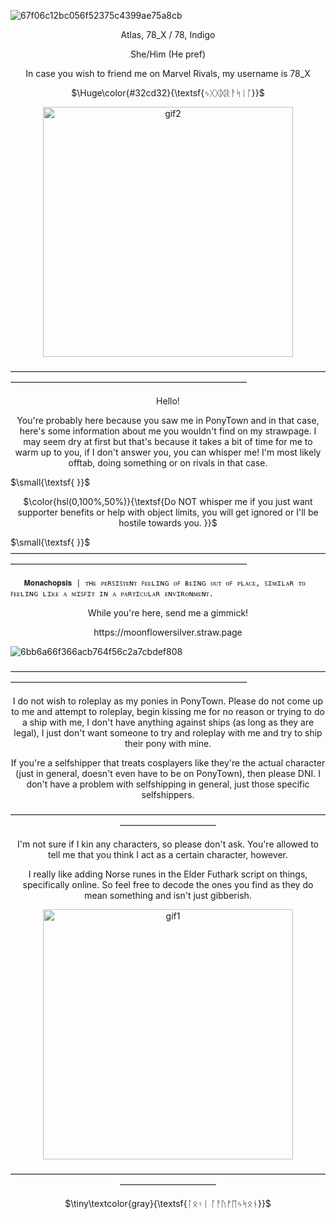 
![67f06c12bc056f52375c4399ae75a8cb](https://github.com/user-attachments/assets/25cdea69-fc54-4fd7-9680-aa61b6efc7ce)




<p align="center">
Atlas, 78_X / 78, Indigo

<p align="center">
She/Him (He pref)


<p align="center">
In case you wish to friend me on Marvel Rivals, my username is 78_X


<p align="center">
$\Huge\color{#32cd32}{\textsf{ᛃᚷᚷᛞᚱᚨᛋᛁᛚ}}$

</p>

<p align="center">
<!-- <img width="140" src="https://komarev.com/ghpvc/?username=moonflowerSilver&color=32cd32" alt="views count">-->

</p>

<p align="center">

<img width="400" src="https://media1.tenor.com/m/2k99zKb6S00AAAAC/loki-sylvie.gif" alt="gif2">

</p>

———————————————————————————————————————————————————————————————
<p align="center">

<p align="center">
 Hello!


<p align="center">
You're probably here because you saw me in PonyTown and in that case, here's some information about me you wouldn't find on my strawpage.
I may seem dry at first but that's because it takes a bit of time for me to warm up to you, if I don't answer you, you can whisper me! I'm most likely offtab, doing something or on rivals in that case.

$\small{\textsf{ }}$


<p align="center">
$\color{hsl(0,100%,50%)}{\textsf{Do NOT whisper me if you just want supporter benefits or help with object limits, you will get ignored or I'll be hostile towards you.
}}$

$\small{\textsf{ }}$
———————————————————————————————————————————————————————————————

       𝐌𝐨𝐧𝐚𝐜𝐡𝐨𝐩𝐬𝐢𝐬 | ᴛʜᴇ ᴘᴇʀꜱɪꜱᴛᴇɴᴛ ꜰᴇᴇʟɪɴɢ ᴏꜰ ʙᴇɪɴɢ ᴏᴜᴛ ᴏꜰ ᴘʟᴀᴄᴇ, ꜱɪᴍɪʟᴀʀ ᴛᴏ ꜰᴇᴇʟɪɴɢ ʟɪᴋᴇ ᴀ ᴍɪꜱꜰɪᴛ ɪɴ ᴀ ᴘᴀʀᴛɪᴄᴜʟᴀʀ ᴇɴᴠɪʀᴏɴᴍᴇɴᴛ.

  <p align="center">
While you're here, send me a gimmick!
<p align="center">
https://moonflowersilver.straw.page

![6bb6a66f366acb764f56c2a7cbdef808](https://github.com/user-attachments/assets/3f6df867-7bda-4749-ae69-b22990a25e9a)

———————————————————————————————————————————————————————————————

<p align="center">
I do not wish to roleplay as my ponies in PonyTown.
Please do not come up to me and attempt to roleplay, begin kissing me for no reason or trying to do a ship with me, I don't have anything against ships (as long as they are legal), I just don't want someone to try and roleplay with me and try to ship their pony with mine.

<p align="center">
If you're a selfshipper that treats cosplayers like they're the actual character (just in general, doesn't even have to be on PonyTown), then please DNI.
I don't have a problem with selfshipping in general, just those specific selfshippers.

<p align="center">
———————————————————————————————————————————————

<p align="center">
I'm not sure if I kin any characters, so please don't ask. You're allowed to tell me that you think I act as a certain character, however.
<p align="center">
I really like adding Norse runes in the Elder Futhark script on things, specifically online. So feel free to decode the ones you find as they do mean something and isn't just gibberish.

<p align="center">
    <img width="400" src="https://media1.tenor.com/m/CULpgFDPaKkAAAAd/loki.gif" alt="gif1">
</p>

<p align="center">
———————————————————————————————————————————————

<p align="center">
$\tiny\textcolor{gray}{\textsf{ᛚᛟᚲᛁ ᛚᚨᚢᚠᛖᛃᛋᛟᚾ}}$
